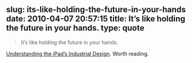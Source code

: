 slug: its-like-holding-the-future-in-your-hands
date: 2010-04-07 20:57:15
title: It’s like holding the future in your hands.
type: quote
---

> It’s like holding the future in your hands.

[Understanding the iPad’s Industrial Design](http://gizmodo.com/5508895/). Worth reading.
